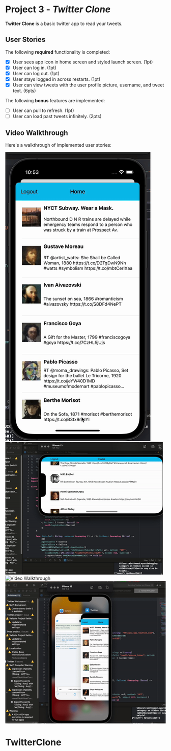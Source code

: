 # Project 3 - *Twitter Clone*

**Twitter Clone** is a basic twitter app to read your tweets.



## User Stories

The following **required** functionality is completed:

- [x] User sees app icon in home screen and styled launch screen. (1pt)
- [x] User can log in. (1pt)
- [x] User can log out. (1pt)
- [x] User stays logged in across restarts. (1pt)
- [x] User can view tweets with the user profile picture, username, and tweet text. (6pts)

The following **bonus** features are implemented:

- [ ] User can pull to refresh. (1pt)
- [ ] User can load past tweets infinitely. (2pts)

## Video Walkthrough

Here's a walkthrough of implemented user stories:

<img src='https://github.com/minshinkhant/TwitterClone/blob/main/demo.gif' title='Video Walkthrough' width='' alt='Video Walkthrough' />

<img src='https://github.com/minshinkhant/TwitterClone/blob/main/demo2.gif' title='Video Walkthrough' width='' alt='Video Walkthrough' />

<img src='https://github.com/minshinkhant/TwitterClone/blob/main/demo3.gif' title='Video Walkthrough' width='' alt='Video Walkthrough' />

<img src='https://github.com/minshinkhant/TwitterClone/blob/main/demo4.gif' title='Video Walkthrough' width='' alt='Video Walkthrough' />

# TwitterClone
